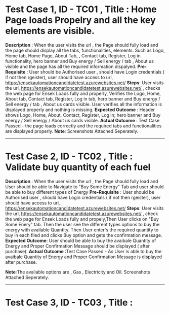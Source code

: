 # Test Case 1, ID - TC01 , Title : Home Page loads Propelry and all the key elements are visible.
**Description** :  When the user visits the url , the Page should fully load and the page should display all the tabs, functionalities, elements. Such as Logo, Home tab, Home Page, About Tab, , Contact tab, Register, Log in functionality, hero banner and Buy energy / Sell energy / tab , About us  visible and the page has all the required information dispalyed.
**Pre-Requisite** : User should be Authorised user , should have Login credentials ( if not then rgeister), user should have access to url, https://ensekautomationcandidatetest.azurewebsites.net/ 
**Steps**: User visits the url, https://ensekautomationcandidatetest.azurewebsites.net/ , checks the web page for Ensek Loads fully and properly, Verifies the Logo, Home, About tab, Contact tab, Register, Log in tab,  hero banner and Buy energy / Sell energy /  tab , About us cards visible. User verifies all the information is displayed properly and nothing is missing.
**Expected Outcome** : Header shows Logo, Home, About, Contact, Register, Log in; hero banner and Buy energy / Sell energy / About us cards visible.
**Actual Outcome** : Test Case Passed - the page loads correctly and the required tabs and functionalities are displayed properly.
**Note**: Screenshots Attached Seperately.

-------------------------------------------------------------------------------------------------------------------------------------------
# Test Case 2, ID - TC02 , Title : Validate buy quantity of each fuel
**Description** : When the user visits the url , the Page should fully load and User should be able to Navigate to "Buy Some Energy" Tab and user should be able to buy different types of Energy
**Pre-Requisite** : User should be Authorised user , should have Login credentials ( if not then rgeister), user should have access to url, https://ensekautomationcandidatetest.azurewebsites.net/ 
**Steps**: User visits the url, https://ensekautomationcandidatetest.azurewebsites.net/  , check the web page for Ensek Loads fully and propely,Then User clicks on "Buy Some Enery" tab. Then the user see the different types options to buy the energy with available Quantity. Then User enter's the required quantity to buy in each filed and clicks Buy option and gets the confirmation message. 
**Expected Outcome**: User should be able to buy the avaibale Quantity of Energy and Proper Confirmation Message should be displayed ( after purchase).
**Actual Outcome** :Test Case Passed - As User is able to buy the avaibale Quantity of Energy and Proper Confirmation Message is displayed after purchase.

**Note**:The avaliable options are , Gas , Electricity and Oil.  Screenshots Attached Seperately.

-------------------------------------------------------------------------------------------------------------------------------------------
# Test Case 3, ID - TC03 , Title : 


